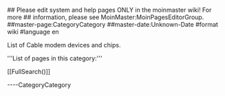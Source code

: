 \#\# Please edit system and help pages ONLY in the moinmaster wiki! For
more \#\# information, please see MoinMaster:MoinPagesEditorGroup.
\#\#master-page:CategoryCategory \#\#master-date:Unknown-Date \#format
wiki \#language en

List of Cable modem devices and chips.

'''List of pages in this category:'''

\[\[FullSearch()\]\]

----CategoryCategory
